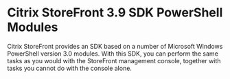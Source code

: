 # Citrix StoreFront 3.9 SDK PowerShell Modules

Citrix StoreFront provides an SDK based on a number of Microsoft Windows PowerShell version 3.0 modules. With this SDK, you can perform the same tasks as you would with the StoreFront management console, together with tasks you cannot do with the console alone.
